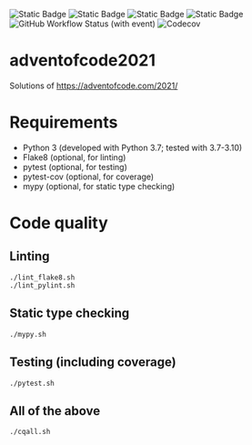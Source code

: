 ![Static Badge](https://img.shields.io/badge/Python-3.7-blue)
![Static Badge](https://img.shields.io/badge/Python-3.8-blue)
![Static Badge](https://img.shields.io/badge/Python-3.9-blue)
![Static Badge](https://img.shields.io/badge/Python-3.10-blue)
![GitHub Workflow Status (with event)](https://img.shields.io/github/actions/workflow/status/HbHbNr/adventofcode2021/codequality.yml?logo=github&logoColor=white)
![Codecov](https://img.shields.io/codecov/c/github/HbHbNr/adventofcode2021?logo=codecov&logoColor=white)

# adventofcode2021
Solutions of https://adventofcode.com/2021/

# Requirements
* Python 3 (developed with Python 3.7; tested with 3.7-3.10)
* Flake8 (optional, for linting)
* pytest (optional, for testing)
* pytest-cov (optional, for coverage) 
* mypy (optional, for static type checking)

# Code quality
## Linting

    ./lint_flake8.sh
    ./lint_pylint.sh

## Static type checking

    ./mypy.sh

## Testing (including coverage)

    ./pytest.sh

## All of the above

    ./cqall.sh
